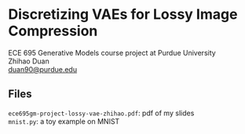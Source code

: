# Discretizing VAEs for Lossy Image Compression
ECE 695 Generative Models course project at Purdue University \
Zhihao Duan \
duan90@purdue.edu


## Files
`ece695gm-project-lossy-vae-zhihao.pdf`: pdf of my slides \
`mnist.py`: a toy example on MNIST

